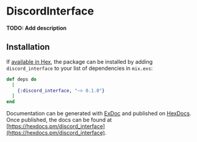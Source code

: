 # DiscordInterface

**TODO: Add description**

## Installation

If [available in Hex](https://hex.pm/docs/publish), the package can be installed
by adding `discord_interface` to your list of dependencies in `mix.exs`:

```elixir
def deps do
  [
    {:discord_interface, "~> 0.1.0"}
  ]
end
```

Documentation can be generated with [ExDoc](https://github.com/elixir-lang/ex_doc)
and published on [HexDocs](https://hexdocs.pm). Once published, the docs can
be found at [https://hexdocs.pm/discord_interface](https://hexdocs.pm/discord_interface).

